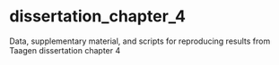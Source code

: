 # dissertation_chapter_4
Data, supplementary material, and scripts for reproducing results from Taagen dissertation chapter 4
